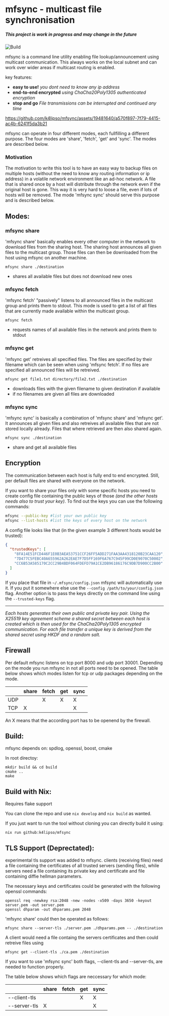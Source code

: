 # mfsync - multicast file synchronisation
##### This project is work in progress and may change in the future

![Build](https://github.com/k4lipso/mfsync/actions/workflows/cmake.yml/badge.svg)

mfsync is a command line utility enabling file lookup/announcement using multicast communication. This always works on the local subnet and can work over wider areas if multicast routing is enabled.

key features:
- **easy to use!** *you dont need to know any ip address*
- **end-to-end encrypted** *using ChaCha20Poly1305 authenticated encryption*
- **stop and go** *File transmissions can be interrupted and continued any time*

https://github.com/k4lipso/mfsync/assets/19481640/a570f897-7f79-4415-ac4b-6241f5da3b21

mfsync can operate in four different modes, each fullfilling a different purpose. The four modes are 'share', 'fetch', 'get' and 'sync'. The modes are described below.

### Motivation

The motivation to write this tool is to have an easy way to backup files on multiple hosts (without the need to know any routing information or ip address) in a volatile network environment like an ad-hoc network. A file that is shared once by a host will distribute through the network even if the original host is gone. This way it is very hard to loose a file, even if lots of hosts will be removed. The mode 'mfsync sync' should serve this purpose and is described below.

## Modes:
### mfsync share
'mfsync share' basically enables every other computer in the network to download files from the sharing host.
The sharing host announces all given files to the multicast group. Those files can then be downloaded from the host using mfsync on another machine.
```
mfsync share ./destination
```
  * shares all available files but does not download new ones

### mfsync fetch
'mfsync fetch' "passively" listens to all announced files in the multicast group and prints them to stdout. 
This mode is used to get a list of all files that are currently made available within the multicast group.
```
mfsync fetch
```
  * requests names of all available files in the network and prints them to stdout

### mfsync get
'mfsync get' retreives all specified files. The files are specified by their filename which can be seen when using 'mfsync fetch'. If no files are specified all announced files will be retreived.

```
mfsync get file1.txt directory/file2.txt ./destination
```
  * downloads files with the given filename to given destination if available
  * if no filenames are given all files are downloaded

### mfsync sync
'mfsync sync' is basically a combination of 'mfsync share' and 'mfsync get'. It announces all given files and also retreives all available files that are not stored locally already. Files that where retrieved are then also shared again.
```
mfsync sync ./destination
```
  * share and get all available files

## Encryption  
The communication between each host is fully end to end encrypted. Still, per default files are shared with everyone on the network.  

If you want to share your files only with some specific hosts you need to create config file containing the public keys of those *(and the other hosts needs also to trust your key)*.
To find out the keys you can use the following commands:
```bash 
mfsync --public-key #list your own public key
mfsync --list-hosts #list the keys of every host on the network
```

A config file looks like that (in the given example 3 different hosts would be trusted):
```json
{
  "trustedKeys": [
    "8FA14E51FCD446F1E0B3AEA53751CCF26FF5ADD271FAA3AA4318120B23CAA120",
    "7D477C5FEBC40A655962A262EAE7F7D5FF169F6A767C945F99CD0E9070C50002",
    "CC6B53A585170C2CC29B4BDF064FDEFD79A1CE2DB96186176C9DB7D900CC2B00"
  ]
}
```

If you place that file in ```~/.mfsync/config.json``` mfsync will automatically use it. If you put it somewhere else use the ```--config /path/to/your/config.json```  flag.
Another option is to pass the keys directly on the command line using the ```--trusted-keys``` flag.  

---

*Each hosts generates their own public and private key pair. Using the X25519 key agreement scheme a shared secret between each host is created which is then used for the ChaCha20Poly1305 encrypted communication. For each file transfer a unique key is derived from the shared secret using HKDF and a random salt.*

## Firewall
Per default mfsync listens on tcp port 8000 and udp port 30001. Depending on the mode you run mfsync in not all ports need to be opened.
The table below shows which modes listen for tcp or udp packages depending on the mode.

|                 | share           | fetch           | get             | sync            |
| --------------- | --------------- | --------------- | --------------- | --------------- |
| UDP             |                 | X               | X               | X               |
| TCP             | X               |                 |                 | X               |

An X means that the according port has to be openend by the firewall.

## Build:
mfsync depends on: spdlog, openssl, boost, cmake

In root directoy:
```
mkdir build && cd build
cmake ..
make
```

## Build with Nix:
Requires flake support

You can clone the repo and use ```nix develop``` and ```nix build``` as wanted.

If you just want to run the tool without cloning you can directly build it using:
```
nix run github:k4lipso/mfsync
```

## TLS Support (Deprectated):
experimental tls support was added to mfsync. clients (receiving files) need a file containing the certificates of all trusted servers (sending files), while servers need a file containing its private key and certificate and file containing diffie hellman parameters.

The necessary keys and certificates could be generated with the following openssl commands:
```
openssl req -newkey rsa:2048 -new -nodes -x509 -days 3650 -keyout server.pem -out server.pem
openssl dhparam -out dhparams.pem 2048
```

'mfsync share' could then be operated as follows:
```
mfsync share --server-tls ./server.pem ./dhparams.pem -- ./destination
```

A client would need a file containg the servers certificates and then could retreive files using
```
mfsync get --client-tls ./ca.pem ./destination
```
If you want to use 'mfsync sync' both flags, --client-tls and --server-tls, are needed to function properly.

The table below shows which flags are neccessary for which mode:

|                 | share           | fetch           | get             | sync            |
| --------------- | --------------- | --------------- | --------------- | --------------- |
| --client-tls    |                 |                 | X               | X               |
| --server-tls    | X               |                 |                 | X               |


